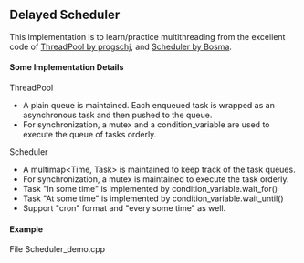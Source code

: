 ## Delayed Scheduler

This implementation is to learn/practice multithreading from the excellent code of [ThreadPool by progschj](https://github.com/progschj/ThreadPool), and [Scheduler by Bosma](https://github.com/Bosma/Scheduler).


#### Some Implementation Details

ThreadPool

* A plain queue is maintained. Each enqueued task is wrapped as an asynchronous task and then pushed to the queue.
* For synchronization, a mutex and a condition_variable are used to execute the queue of tasks orderly.

Scheduler

* A multimap<Time, Task> is maintained to keep track of the task queues.
* For synchronization, a mutex is maintained to execute the task orderly.
* Task "In some time" is implemented by condition_variable.wait_for()
* Task "At some time" is implemented by condition_variable.wait_until()
* Support "cron" format and "every some time" as well.


#### Example
File Scheduler_demo.cpp



<!-- #### Tutorial -->

